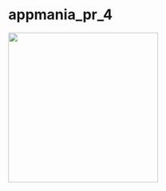 # appmania_pr_4

<img src = "https://github.com/nikunjparmar21899/Core_flutter_/assets/121547318/1526d40c-c5b1-47d3-8906-9166d766f57" width = "300">


